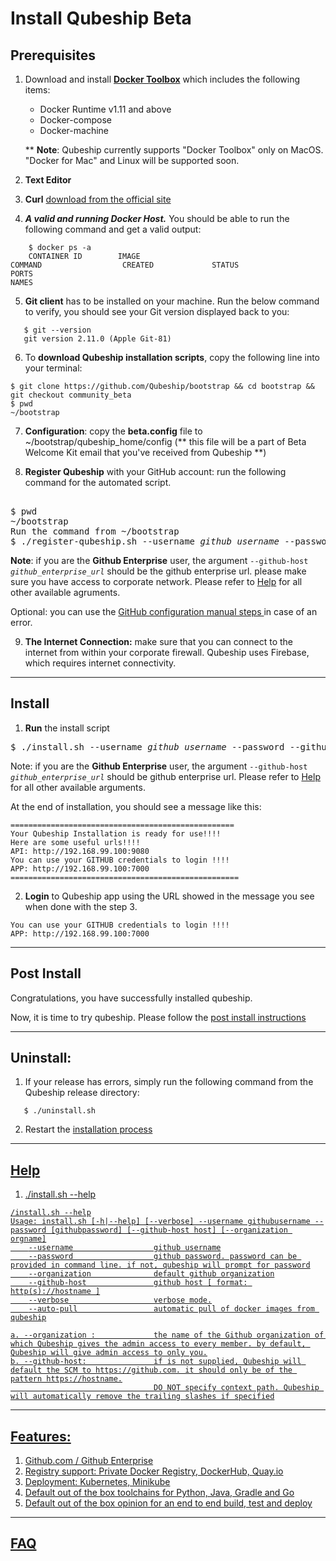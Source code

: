 # Install Qubeship Beta

## Prerequisites
1. Download and install <a href="https://www.docker.com/products/docker-toolbox">**Docker Toolbox**</a> which includes the following items:

   * Docker Runtime v1.11 and above
   * Docker-compose
   * Docker-machine
   
   ** **Note**: Qubeship currently supports "Docker Toolbox" only on MacOS. "Docker for Mac" and Linux will be supported soon.

2. **Text Editor**
3. **Curl** [download from the official site](https://curl.haxx.se/download.html#MacOSX)
4. **_A valid and running Docker Host._**
   You should be able to run the following command and get a valid output:
```
    $ docker ps -a 
    CONTAINER ID        IMAGE                                                             COMMAND                  CREATED             STATUS                  PORTS                                                                      NAMES
```
5. **Git client** has to be installed on your machine. Run the below command to verify, you should see your Git version displayed back to you:
```
   $ git --version
   git version 2.11.0 (Apple Git-81)
```

6. To **download Qubeship installation scripts**, copy the following line into your terminal:
```
$ git clone https://github.com/Qubeship/bootstrap && cd bootstrap && git checkout community_beta 
$ pwd
~/bootstrap
```

7. **Configuration**: copy the **beta.config** file to ~/bootstrap/qubeship_home/config  (** this file will be a part of Beta Welcome Kit email that you've received from Qubeship **)
   
   
8. **Register Qubeship** with your GitHub account: run the following command for the automated script. 
<pre> 
$ pwd 
~/bootstrap
Run the command from ~/bootstrap
$ ./register-qubeship.sh --username <i>github_username</i> --password --github-host github_enterprise_url
</pre>

**Note**: if you are the **Github Enterprise** user, the argument <code>--github-host <i>github_enterprise_url</i></code> should be the github enterprise url. please make sure you have access to corporate network. Please refer to [Help](#help) for all other available agruments.

Optional: you can use the <a href="https://github.com/Qubeship/bootstrap/blob/community_beta/README-githubconfiguration.md" target="_blank"> GitHub configuration manual steps </a> in case of an error.

9. **The Internet Connection:** make sure that you can connect to the internet from within your corporate firewall. Qubeship uses Firebase, which requires internet connectivity.
----

## Install

1.  **Run** the install script
<pre>
$ ./install.sh --username <i>github_username</i> --password --github-host github_enterprise_url
</pre>

Note: if you are the **Github Enterprise** user, the argument <code>--github-host <i>github_enterprise_url</i></code> should be github enterprise url. Please refer to [Help](#help) for all other available arguments.

At the end of installation, you should see a message like this:
```
==================================================
Your Qubeship Installation is ready for use!!!!
Here are some useful urls!!!!
API: http://192.168.99.100:9080
You can use your GITHUB credentials to login !!!!
APP: http://192.168.99.100:7000
===================================================
```

2. **Login** to Qubeship app using the URL showed in the message you see when done with the step 3.
```
You can use your GITHUB credentials to login !!!!
APP: http://192.168.99.100:7000
```
----
## Post Install
Congratulations, you have successfully installed qubeship.

Now, it is time to try qubeship. Please follow the <a href="https://github.com/Qubeship/bootstrap/blob/community_beta/README-postInstall.md"> post install instructions </a>

----

## Uninstall:
1. If your release has errors, simply run the following command from the Qubeship release directory:
```
   $ ./uninstall.sh
```
2. Restart the <a href="https://github.com/Qubeship/bootstrap/blob/community_beta/README.md#install" target="_blank">installation process
----
## Help

1. ./install.sh --help
```
/install.sh --help
Usage: install.sh [-h|--help] [--verbose] --username githubusername --password [githubpassword] [--github-host host] [--organization orgname]
    --username                  github username
    --password                  github password. password can be provided in command line. if not, qubeship will prompt for password
    --organization              default github organization
    --github-host               github host [ format: http(s)://hostname ]
    --verbose                   verbose mode.
    --auto-pull                 automatic pull of docker images from qubeship

a. --organization :             the name of the Github organization of which Qubeship gives the admin access to every member. by default, Qubeship will give admin access to only you.
b. --github-host:               if is not supplied, Qubeship will default the SCM to https://github.com. it should only be of the pattern https://hostname.
                                DO NOT specify context path. Qubeship will automatically remove the trailing slashes if specified
```
----
## Features:
1. Github.com / Github Enterprise
2. Registry support: Private Docker Registry, DockerHub, Quay.io
3. Deployment: Kubernetes, Minikube
4. Default out of the box toolchains for Python, Java, Gradle and Go
5. Default out of the box opinion for an end to end build, test and deploy

----

##  <a href="https://github.com/Qubeship/bootstrap/blob/community_beta/README-faq.md">FAQ</a>



